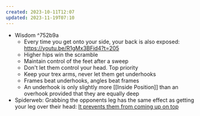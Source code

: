 ```yaml
---
created: 2023-10-11T12:07
updated: 2023-11-19T07:10
---
```

- Wisdom ^752b9a
	- Every time you get onto your side, your back is also exposed: https://youtu.be/R1gMx3BFid4?t=205
	- Higher hips win the scramble
	- Maintain control of the feet after a sweep
	- Don't let them control your head. Top priority
	- Keep your trex arms, never let them get underhooks
	- Frames beat underhooks, angles beat frames
	- An underhook is only slightly more [[Inside Position]] than an overhook provided that they are equally deep
- Spiderweb: Grabbing the opponents leg has the same effect as getting your leg over their head: [It prevents them from coming up on top](https://youtu.be/osrwOv4qoEQ?t=215)